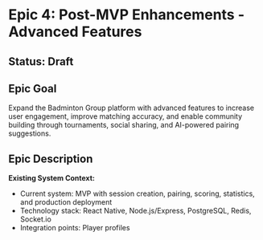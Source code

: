 
# Epic 4: Post-MVP Enhancements - Advanced Features

## Status: Draft

## Epic Goal

Expand the Badminton Group platform with advanced features to increase user engagement, improve matching accuracy, and enable community building through tournaments, social sharing, and AI-powered pairing suggestions.

## Epic Description

**Existing System Context:**

- Current system: MVP with session creation, pairing, scoring, statistics, and production deployment
- Technology stack: React Native, Node.js/Express, PostgreSQL, Redis, Socket.io
- Integration points: Player profiles